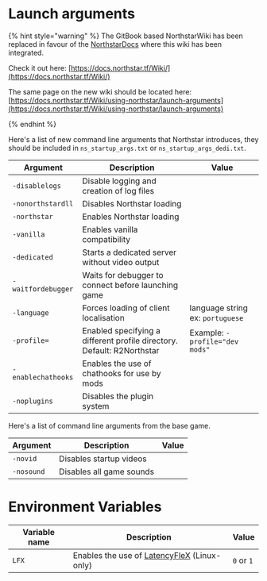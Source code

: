 # Launch arguments

{% hint style="warning" %}
The GitBook based NorthstarWiki has been replaced in favour of the [NorthstarDocs](https://docs.northstar.tf/) where this wiki has been integrated.

Check it out here: [https://docs.northstar.tf/Wiki/](https://docs.northstar.tf/Wiki/)

The same page on the new wiki should be located here: [https://docs.northstar.tf/Wiki/using-northstar/launch-arguments](https://docs.northstar.tf/Wiki/using-northstar/launch-arguments)

{% endhint %}

Here's a list of new command line arguments that Northstar introduces, they should be included in `ns_startup_args.txt` or `ns_startup_args_dedi.txt`.

| Argument           | Description                                                                                        | Value                            |
| ------------------ | -------------------------------------------------------------------------------------------------- | -------------------------------- |
| `-disablelogs`     | Disable logging and creation of log files                                                          |                                  |
| `-nonorthstardll`  | Disables Northstar loading                                                                         |                                  |
| `-northstar`       | Enables Northstar loading                                                                          |                                  |
| `-vanilla`         | Enables vanilla compatibility                                                                      |                                  |
| `-dedicated`       | Starts a dedicated server without video output                                                     |                                  |
| `-waitfordebugger` | Waits for debugger to connect before launching game                                                |                                  |
| `-language`        | Forces loading of client localisation                                                              | language string ex: `portuguese` |
| `-profile=`        | Enabled specifying a different profile directory. Default: R2Northstar                             | Example: `-profile="dev mods"`   |
| `-enablechathooks` | Enables the use of chathooks for use by mods                                                       |                                  |
| `-noplugins`       | Disables the plugin system                                                                         |                                  |

Here's a list of command line arguments from the base game.

| Argument           | Description                                                                                        | Value                            |
| ------------------ | -------------------------------------------------------------------------------------------------- | -------------------------------- |
| `-novid`           | Disables startup videos                                                                            |                                  |
| `-nosound`         | Disables all game sounds                                                                           |                                  |

# Environment Variables
| Variable name      | Description                                                                                        | Value                            |
| ------------------ | -------------------------------------------------------------------------------------------------- | -------------------------------- |
| `LFX`              | Enables the use of [LatencyFleX](../steamdeck-and-linux/installing-on-steamdeck-and-linux.md#latencyflex) (Linux-only) | `0` or `1`                       |
